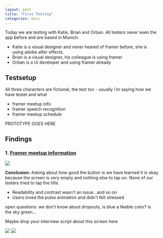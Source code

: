 ```yaml
---
layout: post
title: "First Testing"
categories: misc
---
```


Today we are testing with Katie, Brian and Orban. All testers never seen the app before and are based in Munich.

* Katie is a visual designer and never heared of framer before, she is using adobe after effects.
* Brian is a visual designer, his colleague is using framer
* Orban is a Ui developer and using framer already

## Testsetup

All three characters are fictional, the test too - usually i'm saying how we have testet and what

* framer meetup info
* framer speech recognition
* framer meetup schedule

PROTOTYPE GOES HERE

## Findings 

### 1. [Framer meetup information](https://marieschweiz.github.io/ixd-documentation/#meetup-information)

<img src="https://marieschweiz.github.io/ixd-documentation/materials/Meetupintro.gif" class="imgright"/>

**Conclusion:** Asking about how good the button is we have learned it is okay because the screen is very empty and nothing else to tap on. None of our testers tried to tap the title.

* Readability and contrast wasn't an issue...and so on
* Users loved the pulse animation and didn't felt stressed

open questions: we don't know about dropouts, is blue a likeble color? is the sky green...

Maybe drop your interview script about this screen here


<img src="https://marieschweiz.github.io/ixd-documentation/materials/Meetupintro-analysis.png" class="imgright"/>

<img src="https://marieschweiz.github.io/ixd-documentation/materials/testing-example.jpg" class="imgleft"/> 